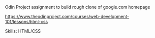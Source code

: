 Odin Project assignment to build rough clone of google.com homepage

https://www.theodinproject.com/courses/web-development-101/lessons/html-css

Skills: HTML/CSS